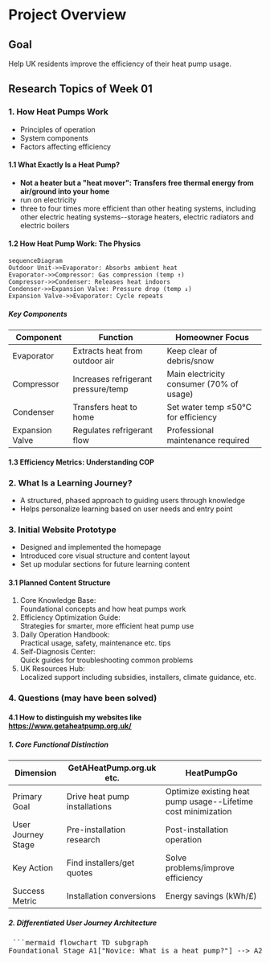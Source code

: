 # Project Overview
## Goal
Help UK residents improve the efficiency of their heat pump usage.

## Research Topics of Week 01
### 1. How Heat Pumps Work
- Principles of operation
- System components
- Factors affecting efficiency

#### 1.1 What Exactly Is a Heat Pump?
- <b>Not a heater but a "heat mover": Transfers free thermal energy from air/ground into your home</b>
- run on electricity
- three to four times more efficient than other heating systems, including other electric heating systems--storage heaters, electric radiators and electric boilers

#### 1.2 How Heat Pump Work: The Physics
```mermaid
sequenceDiagram
Outdoor Unit->>Evaporator: Absorbs ambient heat
Evaporator->>Compressor: Gas compression (temp ↑)
Compressor->>Condenser: Releases heat indoors
Condenser->>Expansion Valve: Pressure drop (temp ↓)
Expansion Valve->>Evaporator: Cycle repeats
```
##### Key Components
| Component        | Function                             | Homeowner Focus                                   |
|------------------|--------------------------------------|---------------------------------------------------|
| Evaporator       | Extracts heat from outdoor air       | Keep clear of debris/snow                         |
| Compressor       | Increases refrigerant pressure/temp  | Main electricity consumer (70% of usage)          |
| Condenser        | Transfers heat to home               | Set water temp ≤50°C for efficiency               |
| Expansion Valve  | Regulates refrigerant flow           | Professional maintenance required                 |


#### 1.3 Efficiency Metrics: Understanding COP




### 2. What Is a Learning Journey?
- A structured, phased approach to guiding users through knowledge
- Helps personalize learning based on user needs and entry point

### 3. Initial Website Prototype
- Designed and implemented the homepage
- Introduced core visual structure and content layout
- Set up modular sections for future learning content

#### 3.1 Planned Content Structure
1. Core Knowledge Base: </br>Foundational concepts and how heat pumps work
2. Efficiency Optimization Guide: </br>Strategies for smarter, more efficient heat pump use
3. Daily Operation Handbook: </br>Practical usage, safety, maintenance etc. tips
4. Self-Diagnosis Center: </br>Quick guides for troubleshooting common problems
5. UK Resources Hub: </br>Localized support including subsidies, installers, climate guidance, etc.

### 4. Questions (may have been solved)
#### 4.1 How to distinguish my websites like https://www.getaheatpump.org.uk/

##### 1. Core Functional Distinction
| Dimension | GetAHeatPump.org.uk etc. | HeatPumpGo|
|-|-|-|
| Primary Goal | Drive heat pump installations | Optimize existing heat pump usage--Lifetime cost minimization |
| User Journey Stage | Pre-installation research | Post-installation operation |
| Key Action | Find installers/get quotes | Solve problems/improve efficiency |
| Success Metric | Installation conversions | Energy savings (kWh/£) |

##### 2. Differentiated User Journey Architecture
<pre> ```mermaid flowchart TD subgraph
Foundational Stage A1["Novice: What is a heat pump?"] --> A2["5-min Essential Primer"] end subgraph Optimization Stage B1["Active User: How to set up?"] --> B2["Personalized Settings Advisor"] end subgraph Mastery Stage C1["Advanced User: Maximize savings?"] --> C2["Live COP Tracking + AI Optimization"] end ``` </pre>